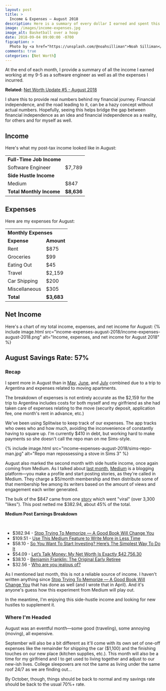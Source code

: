 ```yaml
---
layout: post
title: >
  Income & Expenses – August 2018
description: Here is a summary of every dollar I earned and spent this month.
image: /images/income-expenses.jpg
image_alt: Basketball over a hoop
date: 2018-09-04 09:00:00 -0700
figcaption: >
  Photo by <a href="https://unsplash.com/@noahsilliman">Noah Silliman</a>
comments: true
categories: [Net Worth]
---
```

At the end of each month, I provide a summary of all the income I earned working at my 9-5 as a software engineer as well as all the expenses I incurred.

**Related:** [Net Worth Update #5 - August 2018](/net-worth-august-2018)

I share this to provide real numbers behind my financial journey. Financial independence, and the road leading to it, can be a hazy concept without actual numbers. Hopefully, seeing this helps bridge the gap between financial independence as an idea and financial independence as a reality, for others and for myself as well.

## Income
Here's what my post-tax income looked like in August:

<table>
  <tbody>
    <tr>
      <td colspan="2"><strong>Full-Time Job Income</strong></td>
    </tr>
    <tr>
      <td>Software Engineer</td>
      <td>$7,789</td>
    </tr>
    <tr>
      <td colspan="2"><strong>Side Hustle Income</strong></td>
    </tr>
    <tr>
      <td>Medium</td>
      <td>$847</td>
    </tr>
    <tr>
      <td><strong>Total Monthly Income</strong></td>
      <td><strong>$8,636</strong></td>
    </tr>
  </tbody>
</table>

## Expenses
Here are my expenses for August:

<table>
  <tbody>
    <tr>
      <td colspan="2"><strong>Monthly Expenses</strong></td>
    </tr>
    <tr>
      <td><strong>Expense</strong></td>
      <td><strong>Amount</strong></td>
    </tr>
    <tr>
      <td>Rent</td>
      <td>$875</td>
    </tr>
    <tr>
      <td>Groceries</td>
      <td>$99</td>
    </tr>
    <tr>
      <td>Eating Out</td>
      <td>$45</td>
    </tr>
    <tr>
      <td>Travel</td>
      <td>$2,159</td>
    </tr>
    <tr>
      <td>Car Shipping</td>
      <td>$200</td>
    </tr>
    <tr>
      <td>Miscellaneous</td>
      <td>$305</td>
    </tr>
    <tr>
      <td><strong>Total</strong></td>
      <td><strong>$3,683</strong></td>
    </tr>
  </tbody>
</table>

## Net Income
Here's a chart of my total income, expenses, and net income for August:
{% include image.html src="income-expenses-august-2018/income-expenses-august-2018.png" alt="Income, expenses, and net income for August 2018" %}

## August Savings Rate: 57%

### Recap
I spent more in August than in [May](/may-2018-income-expenses), [June](/june-2018-income-expenses), and [July](/july-2018-income-expenses) combined due to a
trip to Argentina and expenses related to moving apartments.

The breakdown of expenses is not entirely accurate as the $2,159 for the trip to Argentina includes costs for both myself and my girlfriend as she had taken care of expenses relating to the move (security deposit, application fee, one month's rent in advance, etc.)

We've been using Splitwise to keep track of our expenses. The app tracks who owes who and how much, avoiding the inconvenience of constantly having to square up. I'm currently $410 in debt, but working hard to make payments so she doesn't call the repo man on me Sims-style.

{% include image.html src="income-expenses-august-2018/sims-repo-man.jpg" alt="Repo man repossessing a stove in Sims 3" %}

August also marked the second month with side hustle income, once again coming from Medium. As I talked about [last month](/july-2018-income-expenses), [Medium](https://en.wikipedia.org/wiki/Medium_(website)) is a blogging platform––you make a profile and start posting stories, as they're called in Medium. They charge a $5/month membership and then distribute some of that membership fee among its writers based on the amount of views and engagement each writer generated.

The bulk of the $847 came from one [story](https://medium.com/swlh/stop-trying-to-memorize-a-good-book-will-change-you-2bebafb22203) which went "viral" (over 3,300 "likes"). This post netted me $382.94, about 45% of the total.

<div class="info-block">
  <p><strong>Medium Post Earnings Breakdown</strong></p>

  <br>

  <ul>
    <li>
      $382.94 - <a href="https://medium.com/p/stop-trying-to-memorize-a-good-book-will-change-you-2bebafb22203">Stop Trying To Memorize — A Good Book Will Change You</a>
    </li>
    <li>
      $109.51 - <a href="https://medium.com/p/use-this-medium-feature-to-write-more-in-less-time-b4fe64265595">Use This Medium Feature to Write More in Less Time</a>
    </li>
    <li>
      $58.10 - <a href="https://medium.com/p/so-you-want-to-start-investing-heres-the-simplest-way-to-do-it-577cdf50737">So You Want To Start Investing? Here’s The Simplest Way To Do It</a>
    </li>
    <li>
      $54.09 - <a href="https://medium.com/p/lets-talk-money-my-net-worth-is-exactly-42-756-30-d16d5c7de743">Let’s Talk Money: My Net Worth Is Exactly $42,756.30</a>
    </li>
    <li>
      $38.10 - <a href="https://medium.com/p/benjamin-franklin-the-original-early-retiree-430f8b214cd0">Benjamin Franklin: The Original Early Retiree</a>
    </li>
    <li id="remove-margin-bottom">
      $32.56 - <a href="https://medium.com/p/who-are-you-jealous-of-f2c19ef1349d">Who are you jealous of?</a>
    </li>
  </ul>
</div>

As I mentioned last month, this is not a reliable source of income. I haven't written anything since [Stop Trying To Memorize — A Good Book Will Change You](https://medium.com/p/stop-trying-to-memorize-a-good-book-will-change-you-2bebafb22203) that has done as well (and I wrote that in April). And it's anyone's guess how this experiment from Medium will play out.

In the meantime, I'm enjoying this side-hustle income and looking for new hustles to supplement it.

### Where I'm Headed
August was an eventful month––some good (traveling), some annoying (moving), all expensive.

September will also be a bit different as it'll come with its own set of one-off expenses like the remainder for shipping the car ($1,100) and the finishing touches on our new place (kitchen supplies, etc.). This month will also be a time for my girlfriend and I to get used to living together and adjust to our new-ish lives. College sleepovers are not the same as living under the same roof 24/7 as we are finding out...

By October, though, things should be back to normal and my savings rate should be back to the usual 70%+ rate.
